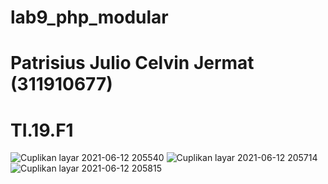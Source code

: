 # lab9_php_modular

# Patrisius Julio Celvin Jermat (311910677)
# TI.19.F1

![Cuplikan layar 2021-06-12 205540](https://user-images.githubusercontent.com/81411450/121778521-63e4d580-cbc1-11eb-81cc-d2af0e2d2235.png)
![Cuplikan layar 2021-06-12 205714](https://user-images.githubusercontent.com/81411450/121778522-66472f80-cbc1-11eb-9cd8-0d22a679dd4e.png)
![Cuplikan layar 2021-06-12 205815](https://user-images.githubusercontent.com/81411450/121778526-68a98980-cbc1-11eb-8be1-52a371599d6c.png)
